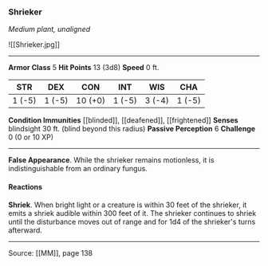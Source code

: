 ### Shrieker
_Medium plant, unaligned_

![[Shrieker.jpg]]




---

**Armor Class** 5
**Hit Points** 13 (3d8)
**Speed** 0 ft.

| STR     | DEX     | CON     | INT     | WIS     | CHA     |
|---------|---------|---------|---------|---------|---------|
| 1 (-5) | 1 (-5) | 10 (+0) | 1 (-5) | 3 (-4) | 1 (-5) |

**Condition Immunities** [[blinded]], [[deafened]], [[frightened]]
**Senses** blindsight 30 ft. (blind beyond this radius)
**Passive Perception** 6
**Challenge** 0 (0 or 10 XP)

---

**False Appearance**. While the shrieker remains motionless, it is indistinguishable from an ordinary fungus.

#### Reactions
**Shriek**. When bright light or a creature is within 30 feet of the shrieker, it emits a shriek audible within 300 feet of it. The shrieker continues to shriek until the disturbance moves out of range and for 1d4 of the shrieker's turns afterward.


---

Source: [[MM]], page 138
